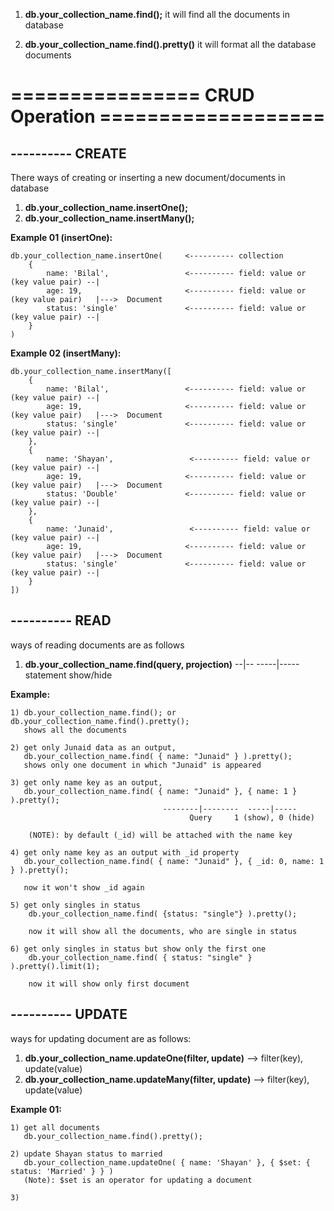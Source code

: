 1) <b>db.your_collection_name.find();</b>
   it will find all the documents in database

2) <b>db.your_collection_name.find().pretty()</b>
   it will format all the database documents


<h1> ================ CRUD Operation =================== </h1>

## ---------- CREATE
There ways of creating or inserting a new document/documents in database

1) <b>db.your_collection_name.insertOne();</b>
2) <b>db.your_collection_name.insertMany();</b>

<b>Example 01 (insertOne):</b> 
    
    db.your_collection_name.insertOne(     <---------- collection 
        {
            name: 'Bilal',                 <---------- field: value or (key value pair) --|
            age: 19,                       <---------- field: value or (key value pair)   |--->  Document 
            status: 'single'               <---------- field: value or (key value pair) --|
        }
    )

<b>Example 02 (insertMany):</b>
    
    db.your_collection_name.insertMany([
        {
            name: 'Bilal',                 <---------- field: value or (key value pair) --|
            age: 19,                       <---------- field: value or (key value pair)   |--->  Document 
            status: 'single'               <---------- field: value or (key value pair) --|
        },
        {
            name: 'Shayan',                 <---------- field: value or (key value pair) --|
            age: 19,                       <---------- field: value or (key value pair)   |--->  Document 
            status: 'Double'               <---------- field: value or (key value pair) --|
        },
        {
            name: 'Junaid',                 <---------- field: value or (key value pair) --|
            age: 19,                       <---------- field: value or (key value pair)   |--->  Document 
            status: 'single'               <---------- field: value or (key value pair) --|
        }
    ])

## ---------- READ
ways of reading documents are as follows

1) <b>db.your_collection_name.find(query, projection)</b>
                                --|--  -----|-----
                              statement  show/hide

<b>Example:</b> 
    
    1) db.your_collection_name.find(); or db.your_collection_name.find().pretty();
       shows all the documents
    
    2) get only Junaid data as an output,
       db.your_collection_name.find( { name: "Junaid" } ).pretty();
       shows only one document in which "Junaid" is appeared
    
    3) get only name key as an output,
       db.your_collection_name.find( { name: "Junaid" }, { name: 1 } ).pretty();
                                      --------|--------  -----|-----
                                            Query     1 (show), 0 (hide)
        
        (NOTE): by default (_id) will be attached with the name key
    
    4) get only name key as an output with _id property
       db.your_collection_name.find( { name: "Junaid" }, { _id: 0, name: 1 } ).pretty();

       now it won't show _id again
    
    5) get only singles in status 
        db.your_collection_name.find( {status: "single"} ).pretty();

        now it will show all the documents, who are single in status
    
    6) get only singles in status but show only the first one
        db.your_collection_name.find( { status: "single" } ).pretty().limit(1);

        now it will show only first document 

## ---------- UPDATE

ways for updating document are as follows: 

1) <b>db.your_collection_name.updateOne(filter, update)</b> --> filter(key), update(value)
2) <b>db.your_collection_name.updateMany(filter, update)</b> --> filter(key), update(value)

<b>Example 01:</b>

    1) get all documents
       db.your_collection_name.find().pretty();
    
    2) update Shayan status to married
       db.your_collection_name.updateOne( { name: 'Shayan' }, { $set: { status: 'Married' } } )
       (Note): $set is an operator for updating a document
    
    3) 